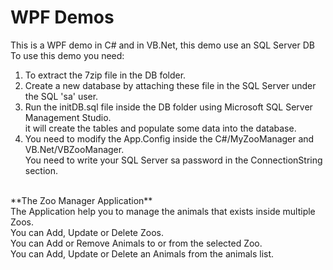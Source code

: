 # WPF Demos

This is a WPF demo in C# and in VB.Net, this demo use an SQL Server DB</br>
To use this demo you need:
1. To extract the 7zip file in the DB folder.
2. Create a new database by attaching these file in the SQL Server under the SQL 'sa' user.
3. Run the initDB.sql file inside the DB folder using Microsoft SQL Server Management Studio.</br>
   it will create the tables and populate some data into the database.
4. You need to modify the App.Config inside the C#/MyZooManager and VB.Net/VBZooManager.</br>
    You need to write your SQL Server sa password in the ConnectionString section.</br>
</br>
**The Zoo Manager Application**</br>
The Application help you to manage the animals that exists inside multiple Zoos.</br>
You can Add, Update or Delete Zoos.</br>
You can Add or Remove Animals to or from the selected Zoo.</br>
You can Add, Update or Delete an Animals from the animals list.

